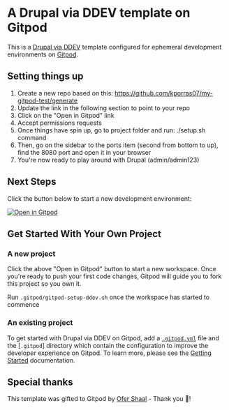 # A Drupal via DDEV template on Gitpod

This is a [Drupal via DDEV](https://github.com/drud/ddev) template configured for ephemeral development environments on [Gitpod](https://www.gitpod.io/).

## Setting things up

1. Create a new repo based on this: https://github.com/kporras07/my-gitpod-test/generate
1. Update the link in the following section to point to your repo
1. Click on the "Open in Gitpod" link
1. Accept permissions requests
1. Once things have spin up, go to project folder and run: ./setup.sh command
1. Then, go on the sidebar to the ports item (second from bottom to up), find the 8080 port and open it in your browser
1. You're now ready to play around with Drupal (admin/admin123)

## Next Steps

Click the button below to start a new development environment:

[![Open in Gitpod](https://gitpod.io/button/open-in-gitpod.svg)](https://gitpod.io/#https://github.com/aberry12085/my-gitpod-test)

## Get Started With Your Own Project

### A new project

Click the above "Open in Gitpod" button to start a new workspace. Once you're ready to push your first code changes, Gitpod will guide you to fork this project so you own it.

Run `.gitpod/gitpod-setup-ddev.sh` once the workspace has started to commence

### An existing project

To get started with Drupal via DDEV on Gitpod, add a [`.gitpod.yml`](./.gitpod.yml) file and the [`.gitpod`] directory which contain the configuration to improve the developer experience on Gitpod. To learn more, please see the [Getting Started](https://www.gitpod.io/docs/getting-started) documentation.

## Special thanks

This template was gifted to Gitpod by [Ofer Shaal](https://github.com/shaal) - Thank you 🙏!

